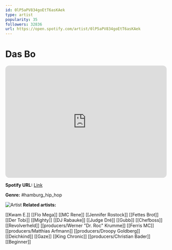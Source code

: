 ```yaml
---
id: 0lP5aPV834goEtT6asKAek
type: artist
popularity: 35
followers: 32836
url: https://open.spotify.com/artist/0lP5aPV834goEtT6asKAek
---
```

# Das Bo

<iframe style="border-radius:12px" src="https://open.spotify.com/embed/artist/0lP5aPV834goEtT6asKAek" width="100%" height="352" frameBorder="0" allowfullscreen="" allow="autoplay; clipboard-write; encrypted-media; fullscreen; picture-in-picture" loading="lazy"></iframe>

**Spotify URL:** [Link](https://open.spotify.com/artist/0lP5aPV834goEtT6asKAek)

**Genre:**  #hamburg_hip_hop

![Artist](https://i.scdn.co/image/ab6761610000e5ebbb57abbf47435c707292b745)
**Related artists:**

[[Kwam E.]]
[[Flo Mega]]
[[MC Rene]]
[[Jennifer Rostock]]
[[Fettes Brot]]
[[Der Tobi]]
[[Mighty]]
[[DJ Rabauke]]
[[Judge Dré]]
[[Gubb]]
[[Chefboss]]
[[Revolverheld]]
[[producers/Werner "Dr. Roc" Krumme]]
[[Ferris MC]]
[[producers/Matthias Arfmann]]
[[producers/Droopy Goldberg]]
[[Deichkind]]
[[Gaze]]
[[King Chronic]]
[[producers/Christian Bader]]
[[Beginner]]
